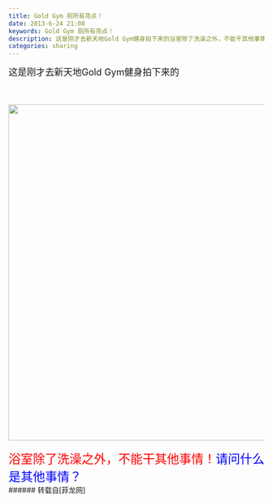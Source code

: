 ```yaml
---
title: Gold Gym 厕所有亮点！
date: 2013-6-24 21:08
keywords: Gold Gym 厕所有亮点！
description: 这是刚才去新天地Gold Gym健身拍下来的浴室除了洗澡之外，不能干其他事情！请问什么是其他事情？
categories: sharing
---
```

<td class="t_f" id="postmessage_8523">

<font size="4">这是刚才去新天地Gold Gym健身拍下来的</font><br/>
<font size="4"><br/>
</font><br/>

<img aid="3824" class="zoom" data-cf-modified-f256f181aa2d684c3da9dba1-="" file="data/attachment/forum/201306/24/210800yk4r1q15dxk9iv94.jpg" id="aimg_3824" inpost="1" onclick="" onmouseover="" src="http://www.flw.ph/data/attachment/forum/201306/24/210800yk4r1q15dxk9iv94.jpg" width="662" zoomfile="data/attachment/forum/201306/24/210800yk4r1q15dxk9iv94.jpg"/>


<br/>
<br/>
<font size="5"><font color="#ff0000">浴室除了洗澡之外，不能干其他事情！</font><font color="#0000ff">请问什么是其他事情？</font></font><br/>
</td>
###### 转载自[菲龙网]